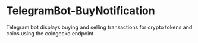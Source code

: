 # TelegramBot-BuyNotification

Telegram bot displays buying and selling transactions for crypto tokens and coins using the coingecko endpoint
